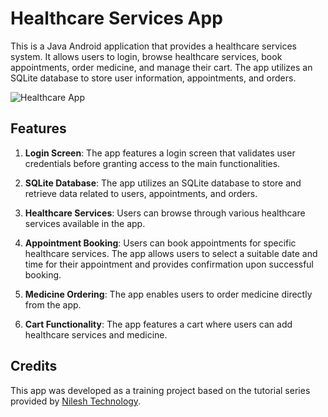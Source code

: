 # Healthcare Services App

This is a Java Android application that provides a healthcare services system. It allows users to login, browse healthcare services, book appointments, order medicine, and manage their cart. The app utilizes an SQLite database to store user information, appointments, and orders.

![Healthcare App](https://github.com/AlxKovlv/healthcare_mobileApp_Java/assets/130834771/74d317a6-0168-4b1d-a6ce-0ea037feb7aa)

## Features

1. **Login Screen**: The app features a login screen that validates user credentials before granting access to the main functionalities.

2. **SQLite Database**: The app utilizes an SQLite database to store and retrieve data related to users, appointments, and orders. 

3. **Healthcare Services**: Users can browse through various healthcare services available in the app. 

4. **Appointment Booking**: Users can book appointments for specific healthcare services. The app allows users to select a suitable date and time for their appointment and provides confirmation upon successful booking.

5. **Medicine Ordering**: The app enables users to order medicine directly from the app. 

6. **Cart Functionality**: The app features a cart where users can add healthcare services and medicine. 

## Credits

This app was developed as a training project based on the tutorial series provided by [Nilesh Technology](https://www.youtube.com/watch?v=9CkpMm-n5iA&t=16210s).
